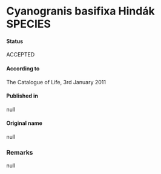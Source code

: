 # Cyanogranis basifixa Hindák SPECIES

#### Status
ACCEPTED

#### According to
The Catalogue of Life, 3rd January 2011

#### Published in
null

#### Original name
null

### Remarks
null
